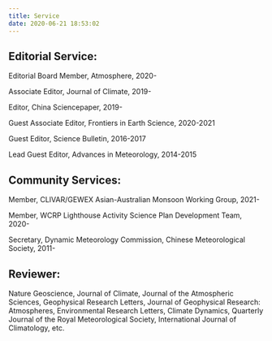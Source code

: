 ```yaml
---
title: Service
date: 2020-06-21 18:53:02
---
```


## Editorial Service:

Editorial Board Member, Atmosphere, 2020-

Associate Editor, Journal of Climate, 2019-

Editor, China Sciencepaper, 2019-

Guest Associate Editor, Frontiers in Earth Science, 2020-2021

Guest Editor, Science Bulletin, 2016-2017

Lead Guest Editor, Advances in Meteorology, 2014-2015

## Community Services:

Member, CLIVAR/GEWEX Asian-Australian Monsoon Working Group, 2021-

Member, WCRP Lighthouse Activity Science Plan Development Team, 2020-

Secretary, Dynamic Meteorology Commission, Chinese Meteorological Society, 2011-

## Reviewer:
Nature Geoscience, Journal of Climate, Journal of the Atmospheric Sciences, Geophysical Research Letters, Journal of Geophysical Research: Atmospheres, Environmental Research Letters, Climate Dynamics, Quarterly Journal of the Royal Meteorological Society, International Journal of Climatology, etc.


